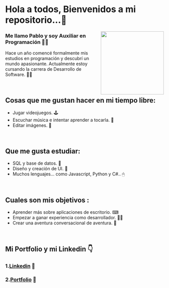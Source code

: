<h1>Hola a todos, Bienvenidos a mi repositorio...👋</h1>



<img src="https://user-images.githubusercontent.com/104698937/232254865-401a8042-c53d-4405-bee7-80412b9e2c16.png" height="200" width="200" align="right"></img>


### Me llamo Pablo y soy Auxiliar en Programación 🙋‍♂️
Hace un año comencé formalmente mis estudios en programación y descubrí un mundo apasionante.
Actualmente estoy cursando la carrera de Desarrollo de Software.  👨‍🎓

</br>


## Cosas que me gustan hacer en mi tiempo libre:
  - Jugar videojuegos. 🕹
  - Escuchar música e intentar aprender a tocarla. 🎸
  - Editar imágenes.  📸
  
  </br>
  
## Que me gusta estudiar:
  - SQL y base de datos. 💽
  - Diseño y creación de UI. 📲
  - Muchos lenguajes... como Javascript, Python y C#.. 🖱

</br>

## Cuales son mis objetivos :
  - Aprender más sobre aplicaciones de escritorio. ⌨
  - Empezar a ganar experiencia como desarrollador. 👨‍💻
  - Crear una aventura conversacional de aventura. 🎲

</br>

## Mi Portfolio y mi Linkedin 👇
### 1.[Linkedin](https://www.linkedin.com/in/pablo-percara/) 👦 </br>
### 2.[Portfolio](https://portfolio-pablo-percara.vercel.app/) 📖
</br>

